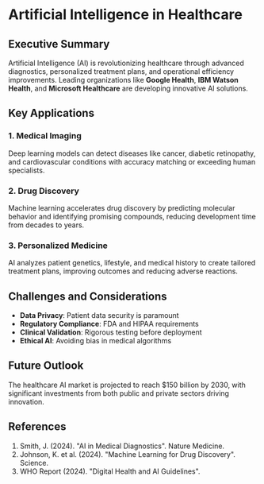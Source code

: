 
# Artificial Intelligence in Healthcare

## Executive Summary

Artificial Intelligence (AI) is revolutionizing healthcare through advanced diagnostics, 
personalized treatment plans, and operational efficiency improvements. Leading organizations 
like **Google Health**, **IBM Watson Health**, and **Microsoft Healthcare** are developing 
innovative AI solutions.

## Key Applications

### 1. Medical Imaging
Deep learning models can detect diseases like cancer, diabetic retinopathy, and cardiovascular 
conditions with accuracy matching or exceeding human specialists.

### 2. Drug Discovery
Machine learning accelerates drug discovery by predicting molecular behavior and identifying 
promising compounds, reducing development time from decades to years.

### 3. Personalized Medicine
AI analyzes patient genetics, lifestyle, and medical history to create tailored treatment 
plans, improving outcomes and reducing adverse reactions.

## Challenges and Considerations

- **Data Privacy**: Patient data security is paramount
- **Regulatory Compliance**: FDA and HIPAA requirements
- **Clinical Validation**: Rigorous testing before deployment
- **Ethical AI**: Avoiding bias in medical algorithms

## Future Outlook

The healthcare AI market is projected to reach $150 billion by 2030, with significant 
investments from both public and private sectors driving innovation.

## References

1. Smith, J. (2024). "AI in Medical Diagnostics". Nature Medicine.
2. Johnson, K. et al. (2024). "Machine Learning for Drug Discovery". Science.
3. WHO Report (2024). "Digital Health and AI Guidelines".
